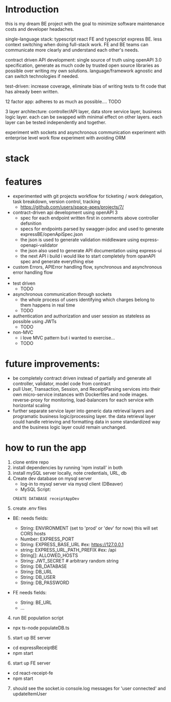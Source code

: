 # Introduction
this is my dream BE project with the goal to minimize software maintenance costs and developer headaches.  

single-language stack: typescript react FE and typescript express BE. less context switching when doing full-stack work. FE and BE teams can communicate more clearly and understand each other's needs.  

contract driven API development: single source of truth using openAPI 3.0 specification, generate as much code by trusted open source libraries as possible over writing my own solutions. language/framework agnostic and can switch technologies if needed. 

test-driven: increase coverage, eliminate bias of writing tests to fit code that has already been written. 

12 factor app: adheres to as much as possible.... TODO

3 layer architecture: controller/API layer, data store service layer, business logic layer. each can be swapped with minimal effect on other layers. each layer can be tested independently and together. 


experiment with sockets and asynchronous communication 
experiment with enterprise level work flow
experiment with avoiding ORM


# stack 

# features 
- experimented with git projects workflow for ticketing / work delegation, task breakdown, version control, tracking
  - https://github.com/users/space-apes/projects/7/
- contract-driven api development using openAPI 3
  - spec for each endpoint written first in comments above controller defsnition 
  - specs for endpoints parsed by swagger-jsdoc and used to generate expressBE/openApiSpec.json
  - the json is used to generate validation middleware using express-openapi-validator
  - the json also used to generate API documentation using express-ui
  - the next API i build i would like to start completely from opanAPI spec and generate everything else 
- custom Errors, APIError handling flow, synchronous and asynchronous error handling flow 
- 
- test driven 
  - TODO 
- asynchronous communication through sockets 
  - the whole process of users identifying which charges belong to them happens in real time 
  - TODO
- authentication and authorization and user session as stateless as possible using JWTs
  - TODO
- non-MVC
  - i love MVC pattern but i wanted to exercise...
  - TODO

# future improvements: 
- be completely contract driven instead of partially and generate all controller, validator, model code from contract
- pull User, Transaction, Session, and ReceiptParsing services into their own micro-service instances with Dockerfiles and node images. reverse-proxy for monitoring, load-balancers for each service with horizontal scaling
- further separate service layer into generic data retrieval layers and programatic business logic/processing layer. the data retrieval layer could handle retrieving and formatting data in some standardized way and the business logic layer could remain unchanged. 


# how to run the app
1. clone entire repo
2. install dependencies by running 'npm install' in both 
3. install mySQL server locally, note credentials, URL, db   
4. Create dev database on mysql server
	- log-in to mysql server via mysql client (DBeaver)
	- MySQL Script:
	```
	CREATE DATABASE receiptAppDev
	```
3. create .env files 
  - BE: needs fields:
    - String: ENVIRONMENT (set to 'prod' or 'dev' for now) this will set CORS hosts
    - Number: EXPRESS_PORT
    - String: EXPRESS_BASE_URL #ex: https://127.0.0.1
    - string: EXPRESS_URL_PATH_PREFIX #ex: /api
    - String[]: ALLOWED_HOSTS
    - String: JWT_SECRET # arbitrary random string
    - String: DB_DATABASE
    - String: DB_URL
    - String: DB_USER
    - String: DB_PASSWORD 

  - FE needs fields: 
    - String: BE_URL
    - ...

4. run BE population script
  - npx ts-node populateDB.ts

5. start up BE server 
  - cd expressReceiptBE 
  - npm start 
6. start up FE server 
  - cd react-receipt-fe
  - npm start 
7. should see the socket.io console.log messages for 'user connected' and updateItemUser
